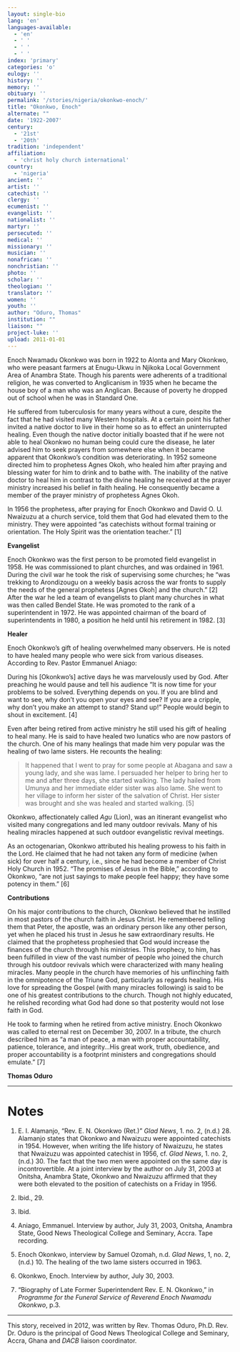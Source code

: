 ```yaml
---
layout: single-bio
lang: 'en'
languages-available:
  - 'en'
  - ' '
  - ' '
  - ' '
index: 'primary'
categories: 'o'
eulogy: ''
history: ''
memory: ''
obituary: ''
permalink: '/stories/nigeria/okonkwo-enoch/'
title: "Okonkwo, Enoch"
alternate: ""
date: '1922-2007'
century:
  - '21st'
  - '20th'
tradition: 'independent'
affiliation:
  - 'christ holy church international'
country:
  - 'nigeria'
ancient: ''
artist: ''
catechist: ''
clergy: ''
ecumenist: ''
evangelist: ''
nationalist: ''
martyr: ''
persecuted: ''
medical: ''
missionary: ''
musician: ''
nonafrican: ''
nonchristian: ''
photo: ''
scholar: ''
theologian: ''
translator: ''
women: ''
youth: ''
author: "Oduro, Thomas"
institution: ""
liaison: ""
project-luke: ''
upload: 2011-01-01
---
```




Enoch Nwamadu Okonkwo was born in 1922 to Alonta and Mary Okonkwo, who were peasant farmers at Enugu-Ukwu in Njikoka Local Government Area of Anambra State. Though his parents were adherents of a traditional religion, he was converted to Anglicanism in 1935 when he became the house boy of a man who was an Anglican. Because of poverty he dropped out of school when he was in Standard One.

He suffered from tuberculosis for many years without a cure, despite the fact that he had visited many Western hospitals. At a certain point his father invited a native doctor to live in their home so as to effect an uninterrupted healing. Even though the native doctor initially boasted that if he were not able to heal Okonkwo no human being could cure the disease, he later advised him to seek prayers from somewhere else when it became apparent that Okonkwo’s condition was deteriorating. In 1952 someone directed him to prophetess Agnes Okoh, who healed him after praying and blessing water for him to drink and to bathe with. The inability of the native doctor to heal him in contrast to the divine healing he received at the prayer ministry increased his belief in faith healing. He consequently became a member of the prayer ministry of prophetess Agnes Okoh.

In 1956 the prophetess, after praying for Enoch Okonkwo and David O. U. Nwaizuzu at a church service, told them that God had elevated them to the ministry. They were appointed “as catechists without formal training or orientation. The Holy Spirit was the orientation teacher.” [1]

**Evangelist**

Enoch Okonkwo was the first person to be promoted field evangelist in 1958. He was commissioned to plant churches, and was ordained in 1961. During the civil war he took the risk of supervising some churches; he “was trekking to Arondizougu on a weekly basis across the war fronts to supply the needs of the general prophetess [Agnes Okoh] and the church.” [2] After the war he led a team of evangelists to plant many churches in what was then called Bendel State. He was promoted to the rank of a superintendent in 1972. He was appointed chairman of the board of superintendents in 1980, a position he held until his retirement in 1982. [3]

**Healer**

Enoch Okonkwo’s gift of healing overwhelmed many observers. He is noted to have healed many people who were sick from various diseases. According to Rev. Pastor Emmanuel Aniago:

During his [Okonkwo’s] active days he was marvelously used by God. After
preaching he would pause and tell his audience “It is now time for your problems to be solved. Everything depends on you. If you are blind and want to see, why don’t you open your eyes and see? If you are a cripple, why don’t you make an attempt to stand? Stand up!” People would begin to shout in excitement. [4]

Even after being retired from active ministry he still used his gift of healing to heal many. He is said to have healed two lunatics who are now pastors of the church. One of his many healings that made him very popular was the healing of two lame sisters. He recounts the healing:

> It happened that I went to pray for some people at Abagana and saw a
> young lady, and she was lame. I persuaded her helper to bring her to me
> and after three days, she started walking. The lady hailed from Umunya
> and her immediate elder sister was also lame. She went to her village to
> inform her sister of the salvation of Christ. Her sister was brought and she
> was healed and started walking. [5]

Okonkwo, affectionately called *Agu* (Lion), was an itinerant evangelist who visited many congregations and led many outdoor revivals. Many of his healing miracles happened at such outdoor evangelistic revival meetings.

As an octogenarian, Okonkwo attributed his healing prowess to his faith in the Lord. He claimed that he had not taken any form of medicine (when sick) for over half a century, i.e., since he had become a member of Christ Holy Church in 1952. “The promises of Jesus in the Bible,” according to Okonkwo, “are not just sayings to make people feel happy; they have some potency in them.” [6]

**Contributions**

On his major contributions to the church, Okonkwo believed that he instilled in most pastors of the church faith in Jesus Christ. He remembered telling them that Peter, the apostle, was an ordinary person like any other person, yet when he placed his trust in Jesus he saw extraordinary results. He claimed that the prophetess prophesied that God would increase the finances of the church through his ministries. This prophecy, to him, has been fulfilled in view of the vast number of people who joined the church through his outdoor revivals which were characterized with many healing miracles. Many people in the church have memories of his unflinching faith in the omnipotence of the Triune God, particularly as regards healing. His love for spreading the Gospel (with many miracles following) is said to be one of his greatest contributions to the church. Though not highly educated, he relished recording what God had done so that posterity would not lose faith in God.

He took to farming when he retired from active ministry. Enoch Okonkwo was called to eternal rest on December 30, 2007. In a tribute, the church described him as “a man of peace, a man with proper accountability, patience, tolerance, and integrity…His great work, truth, obedience, and proper accountability is a footprint ministers and congregations should emulate.” [7]

**Thomas Oduro**

---

# Notes
1. E. I. Alamanjo, “Rev. E. N. Okonkwo (Ret.)” *Glad News*, 1. no. 2, (n.d.) 28. Alamanjo states that Okonkwo and Nwaizuzu were appointed catechists in 1954. However, when writing the life history of Nwaizuzu, he states that Nwaizuzu was appointed catechist in 1956, cf. *Glad News*, 1. no. 2, (n.d.) 30. The fact that the two men were appointed on the same day is incontrovertible. At a joint interview by the author on July 31, 2003 at Onitsha, Anambra State, Okonkwo and Nwaizuzu affirmed that they were both elevated to the position of catechists on a Friday in 1956.

2. Ibid., 29.

3. Ibid.

4. Aniago, Emmanuel. Interview by author, July 31, 2003, Onitsha, Anambra State, Good News Theological College and Seminary, Accra. Tape recording.

5. Enoch Okonkwo, interview by Samuel Ozomah, n.d. *Glad News*, 1, no. 2, (n.d.) 10. The healing of the two lame sisters occurred in 1963.

6. Okonkwo, Enoch. Interview by author, July 30, 2003.

7. “Biography of Late Former Superintendent Rev. E. N. Okonkwo,” in *Programme for the Funeral Service of Reverend Enoch Nwamadu Okonkwo*, p.3.

---

This story, received in 2012, was written by Rev. Thomas Oduro, Ph.D. Rev. Dr. Oduro is the principal of Good News Theological College and Seminary, Accra, Ghana and *DACB* liaison coordinator.